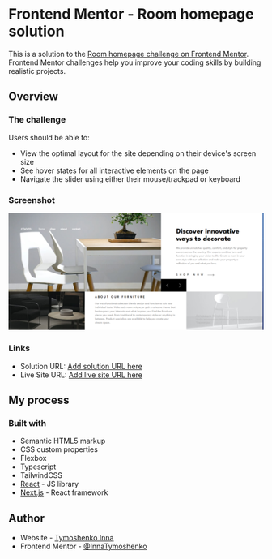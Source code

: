 # Frontend Mentor - Room homepage solution

This is a solution to the [Room homepage challenge on Frontend Mentor](https://www.frontendmentor.io/challenges/room-homepage-BtdBY_ENq). Frontend Mentor challenges help you improve your coding skills by building realistic projects.

## Overview

### The challenge

Users should be able to:

- View the optimal layout for the site depending on their device's screen size
- See hover states for all interactive elements on the page
- Navigate the slider using either their mouse/trackpad or keyboard

### Screenshot

![](./home-page.jpg)

### Links

- Solution URL: [Add solution URL here](https://github.com/InnaTymoshenko/room-homepage)
- Live Site URL: [Add live site URL here](https://room-homepage-wine.vercel.app/)

## My process

### Built with

- Semantic HTML5 markup
- CSS custom properties
- Flexbox
- Typescript
- TailwindCSS
- [React](https://reactjs.org/) - JS library
- [Next.js](https://nextjs.org/) - React framework

## Author

- Website - [Tymoshenko Inna](https://itymoshenko.vercel.app/)
- Frontend Mentor - [@InnaTymoshenko](https://www.frontendmentor.io/profile/InnaTymoshenko)
